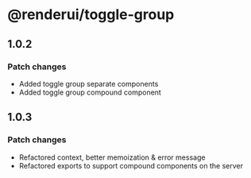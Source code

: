 # @renderui/toggle-group

## 1.0.2

### Patch changes

- Added toggle group separate components
- Added toggle group compound component

## 1.0.3

### Patch changes

- Refactored context, better memoization & error message
- Refactored exports to support compound components on the server
